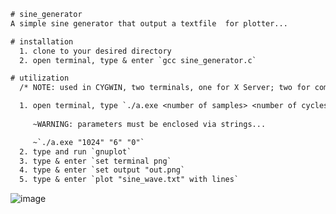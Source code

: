 ```diff
# sine_generator
A simple sine generator that output a textfile  for plotter...

# installation
  1. clone to your desired directory
  2. open terminal, type & enter `gcc sine_generator.c`

# utilization
  /* NOTE: used in CYGWIN, two terminals, one for X Server; two for compile, execute, and plot */

  1. open terminal, type `./a.exe <number of samples> <number of cycles>`
  
     ~WARNING: parameters must be enclosed via strings...

     ~`./a.exe "1024" "6" "0"`
  2. type and run `gnuplot`
  3. type & enter `set terminal png`
  4. type & enter `set output "out.png`
  5. type & enter `plot "sine_wave.txt" with lines`
```
![image](https://user-images.githubusercontent.com/40836157/135745211-7e3684a3-7837-4077-bbef-6fe0d2448132.png)
